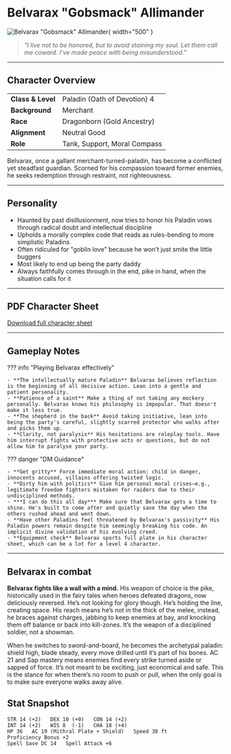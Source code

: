 # Belvarax "Gobsmack" Allimander

![Belvarax "Gobsmack" Allimander](assets/belvarax_gobsmack_allimander.png){ width="500" }

> *"I live not to be honored, but to avoid staining my soul. Let them call me coward. I’ve made peace with being misunderstood."*

---

## Character Overview

|                   |                              |
| ----------------- | ---------------------------- |
| **Class & Level** | Paladin (Oath of Devotion) 4 |
| **Background**    | Merchant         |
| **Race**          | Dragonborn (Gold Ancestry)   |
| **Alignment**     | Neutral Good                 |
| **Role**          | Tank, Support, Moral Compass |

Belvarax, once a gallant merchant-turned-paladin, has become a conflicted yet steadfast guardian. Scorned for his compassion toward former enemies, he seeks redemption through restraint, not righteousness.

---

## Personality

* Haunted by past disillusionment, now tries to honor his Paladin vows through radical doubt and intellectual discipline
* Upholds a morally complex code that reads as rules-bending to more simplistic Paladins
* Often ridiculed for "goblin love" because he won't just smite the little buggers
* Most likely to end up being the party daddy
* Always faithfully comes through in the end, pike in hand, when the situation calls for it

---

## PDF Character Sheet

[Download full character sheet](assets/belvarax_gobsmack_allimander.pdf)

---

## Gameplay Notes

??? info "Playing Belvarax effectively"

	- **The intellectually mature Paladin** Belvarax believes reflection is the beginning of all decisive action. Lean into a gentle and patient personality.
	- **Patience of a saint** Make a thing of not taking any mockery personally. Belvarax knows his philosophy is impopular. That doesn't make it less true.
	- **The shepherd in the back** Avoid taking initiative, lean into being the party's careful, slightly scarred protector who walks after and picks them up. 
	- **Clarity, not paralysis** His hesitations are roleplay tools. Have him interrupt fights with protective acts or questions, but do not allow him to paralyse your party.

??? danger "DM Guidance"

	- **Get gritty** Force immediate moral action: child in danger, innocents accused, villains offering twisted logic.
	- **Dirty him with politics** Give him personal moral crises—e.g., legitimate freedom fighters mistaken for raiders due to their undisciplined methods.
	- ***I can do this all day*** Make sure that Belvarax gets a time to shine. He's built to come after and quietly save the day when the others rushed ahead and went down.
	- **Have other Paladins feel threatened by Belvarax's passivity** His Paladin powers remain despite him seemingly breaking his code. An implicit divine validation of his evolving creed.
	- **Equipment check** Belvarax sports full plate in his character sheet, which can be a lot for a level 4 character. 
	

---

## Belvarax in combat 

**Belvarax fights like a wall with a mind.**
His weapon of choice is the pike, historically used in the fairy tales when heroes defeated dragons, now deliciously reversed. He’s not looking for glory though. He’s holding the line, creating space. His reach means he’s not in the thick of the melee, instead, he braces against charges, jabbing to keep enemies at bay, and knocking them off balance or back into kill-zones. It’s the weapon of a disciplined soldier, not a showman.

When he switches to sword-and-board, he becomes the archetypal paladin: shield high, blade steady, every move drilled until it’s part of his bones. AC 21 and Sap mastery means enemies find every strike turned aside or sapped of force. It’s not meant to be exciting, just economical and safe. This is the stance for when there’s no room to push or pull, when the only goal is to make sure everyone walks away alive.


## Stat Snapshot

```text
STR 14 (+2)   DEX 10 (+0)   CON 14 (+2)
INT 14 (+2)   WIS 8  (-1)   CHA 18 (+4)
HP 36   AC 19 (Mithral Plate + Shield)   Speed 30 ft
Proficiency Bonus +2
Spell Save DC 14   Spell Attack +6
```
